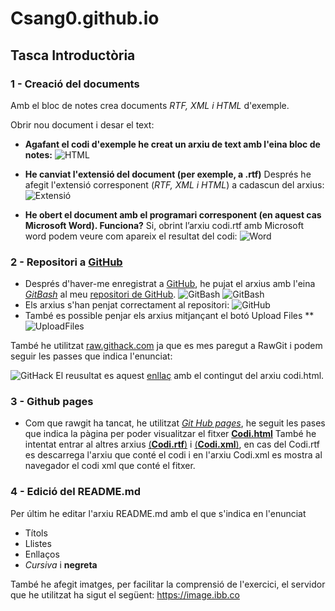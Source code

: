 # Csang0.github.io
## Tasca Introductòria
### 1 - Creació del documents
Amb el bloc de notes crea documents _RTF, XML i HTML_ d'exemple.

Obrir nou document i desar el text:
* **Agafant el codi d'exemple he creat un arxiu de text amb l'eina bloc de notes:**
![HTML](https://image.ibb.co/eQqw4U/1.png)

* **He canviat l'extensió del document (per exemple, a .rtf)**
Després he afegit l'extensió corresponent (_RTF, XML i HTML_) a cadascun del arxius:
  ![Extensió](https://image.ibb.co/myakyp/2.png)

* **He obert el document amb el programari corresponent (en aquest cas Microsoft Word).
Funciona?**
Si, obrint l’arxiu codi.rtf amb Microsoft word podem veure com apareix el resultat del codi:
![Word](https://image.ibb.co/ga3ur9/3.png)

### 2 - Repositori a [GitHub]

* Després d'haver-me enregistrat a [GitHub], he pujat el arxius amb l'eina [_GitBash_](https://gitforwindows.org/) al meu [repositori de GitHub](https://github.com/CSang0/Csang0.github.io).
![GitBash](https://image.ibb.co/bDTSB9/4.png)
![GitBash](https://image.ibb.co/fsvw4U/5.png)
* Els arxius s'han penjat correctament al repositori:
![GitHub](https://image.ibb.co/gArsdp/6.png)
* També es possible penjar els arxius mitjançant el botó Upload Files **
![UploadFiles](https://image.ibb.co/j6cDop/Screenshot_2.png)

També he utilitzat [raw.githack.com](https://raw.githack.com/) ja que es mes paregut a RawGit i podem seguir les passes que indica l'enunciat:

![GitHack](https://image.ibb.co/kbPjB9/Screenshot_1.png)
El reusultat es aquest [enllaç](https://raw.githack.com/CSang0/Csang0.github.io/master/codi.html) amb el contingut del arxiu codi.html.

### 3 - Github pages 

* Com que rawgit ha tancat, he utilitzat [_Git Hub pages_][GitHubpages], he seguit les pases que indica la pàgina per poder visualitzar el fitxer [**Codi.html**](https://csang0.github.io/codi.html)
També he intentat entrar al altres arxius [(**Codi.rtf**)](https://csang0.github.io/codi.rtf) i [(**Codi.xml**)](https://csang0.github.io/codi.xml), en cas del Codi.rtf es descarrega l'arxiu que conté el codi i en l'arxiu Codi.xml es mostra al navegador el codi xml que conté el fitxer.

### 4 - Edició del README.md

Per últim he editar l'arxiu README.md amb el que s'indica en l'enunciat
* Títols
* Llistes
* Enllaços
* _Cursiva_ i **negreta**

També he afegit imatges, per facilitar la comprensió de l'exercici, el servidor que he utilitzat ha sigut el següent: https://image.ibb.co

[GitHub]: www.github.com
[GitHubpages]: https://pages.github.com
